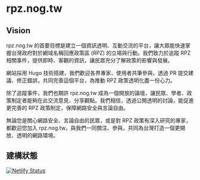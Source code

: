 # rpz.nog.tw

## Vision

rpz.nog.tw 的首要目標是建立一個資訊透明、互動交流的平台，讓大眾能快速掌握台灣政府對於網域名稱回應政策區 (RPZ) 的立場與行動。我們致力於追蹤 RPZ 相關事件，提供即時、客觀的資訊，讓民眾充分了解政策的影響與發展。

網站採用 Hugo 技術搭建，我們歡迎各界專家、使用者共筆參與，透過 PR 提交建議、修正錯誤，共同完善這個平台，為推動 RPZ 政策透明化盡一份心力。

除了追蹤事件，我們也期許 rpz.nog.tw 成為一個開放的論壇，讓民眾、學者、政策制定者能夠在此交流意見、分享觀點。我們相信，透過公開透明的討論，能促進更完善的 RPZ 政策制定，保障網路安全與言論自由。

無論您是關心網路安全、言論自由的民眾，或是對 RPZ 政策有深入研究的專家，都歡迎您加入 rpz.nog.tw，與我們一同關注、參與，共同為台灣打造一個更開放、透明的網路環境。


## 建構狀態

[![Netlify Status](https://api.netlify.com/api/v1/badges/2a185b98-4063-4dd2-918f-bec61efd6997/deploy-status)](https://app.netlify.com/sites/rpznogtw/deploys)
